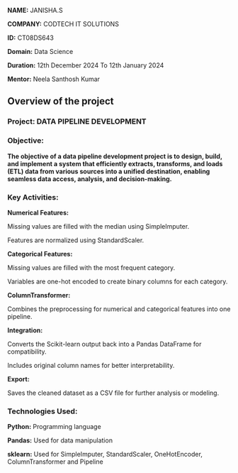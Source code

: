 **NAME:** JANISHA.S

**COMPANY:**  CODTECH IT SOLUTIONS

**ID:** CT08DS643

**Domain:** Data Science

**Duration:** 12th December 2024 To 12th January 2024

**Mentor:** Neela Santhosh Kumar

## Overview of the project
### Project: DATA PIPELINE DEVELOPMENT
### Objective:
**The objective of a data pipeline development project is to design, build, and implement a system that efficiently extracts, transforms, and loads (ETL) data from various sources into a unified destination, enabling seamless data access, analysis, and decision-making.** 

### Key Activities: 
**Numerical Features:** 

Missing values are filled with the median using SimpleImputer.

Features are normalized using StandardScaler.


**Categorical Features:**

Missing values are filled with the most frequent category.

Variables are one-hot encoded to create binary columns for each category.


**ColumnTransformer:**

Combines the preprocessing for numerical and categorical features into one pipeline.


**Integration:**

Converts the Scikit-learn output back into a Pandas DataFrame for compatibility.

Includes original column names for better interpretability.


**Export:**

Saves the cleaned dataset as a CSV file for further analysis or modeling.

### Technologies Used:
**Python:** Programming language

**Pandas:** Used for data manipulation

**sklearn:** Used for SimpleImputer, StandardScaler, OneHotEncoder, ColumnTransformer and Pipeline
